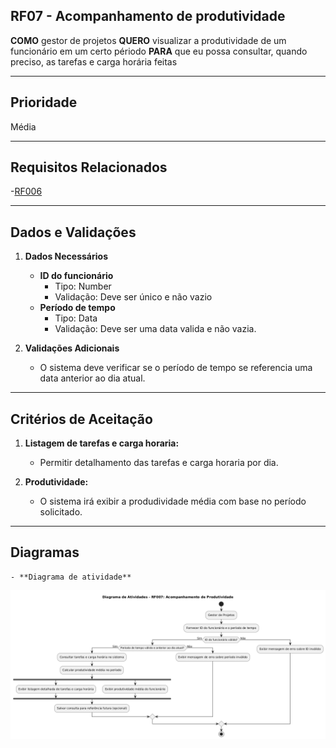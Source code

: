 ## RF07 - Acompanhamento de produtividade

**COMO** gestor de projetos
**QUERO** visualizar a produtividade de um funcionário em um certo périodo
**PARA** que eu possa consultar, quando preciso, as tarefas e carga horária feitas

---

## **Prioridade**
Média

---

## **Requisitos Relacionados**
-[RF006](REQ006.md)

---

## **Dados e Validações**
1. **Dados Necessários**
   - **ID do funcionário**
     - Tipo: Number
     - Validação: Deve ser único e não vazio
   -  **Período de tempo** 
      -  Tipo: Data
      -  Validação: Deve ser uma data valida e não vazia.

2. **Validações Adicionais**
    - O sistema deve verificar se o período de tempo se referencia uma data anterior ao dia atual.

---

## **Critérios de Aceitação**
1. **Listagem de tarefas e carga horaria:**
    - Permitir detalhamento das tarefas e carga horaria por dia.
  
2. **Produtividade:**
    - O sistema irá exibir a produdividade média com base no período solicitado.

---

## **Diagramas**
    - **Diagrama de atividade**
![Diagrama de atividade](../../Assets/diagrama-atividades-rf07.png)